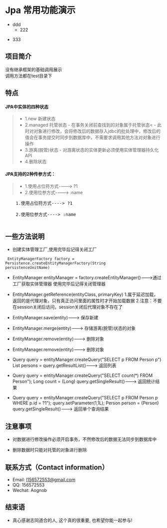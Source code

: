 # Jpa 常用功能演示
* ddd
	- 222
- 333

## 项目简介
没有继承框架的基础调用展示<br>
调用方法都在test目录下



## 特点
#### JPA中实体的四种状态
> * 1.new 新建状态
> * 2.managed 托管状态
	- 在事务关闭前查找到的对象属于托管状态<
	- 此时对对象进行修改，会将修改后的数据存入jdbc的批处理中，修改后的值会在事务提交时同步到数据库中，不需要求调用其他方法对对象进行操作
> * 3.游离(脱管)状态
	- 对游离状态的实体更新必须使用实体管理器持久化API
> * 4.删除状态

#### JPA支持的2种传参方式：
> - 1.使用占位符方式----> ?1 <br>
> - 2.使用位参方式----> :name <br>
<pre>
	1.使用占位符方式----> ?1 <br>
	2.使用位参方式----> :name <br>
</pre>


## 一些方法说明
- 创建实体管理工厂,使用完毕后记得关闭工厂

<code> EntityManagerFactory factory = Persistence.createEntityManagerFactory(String persistenceUnitName)</code>


- EntityManager entityManager = factory.createEntityManager()--->通过工厂获取实体管理器
	使用完毕后记得关闭管理器


- EntityManager.getReference(entityClass, primaryKey)
	1.属于延迟加载，返回的是代理对象，只有真正访问里面的属性时才开始加载数据
	2.注意：不要在session关闭后访问，session关闭后代理对象不存在了
	
- EntityManager.save(entity)---> 保存新建

- EntityManager.merge(entity)---> 存储游离(脱管)状态的对象

- EntityManager.remove(entity)---> 删除对象

- EntityManager.remove(entity)---> 删除对象

- Query query = entityManager.createQuery("SELECT p FROM Person p")
	List<Person> persons = query.getResultList()---> 返回列表
	
- Query query = entityManager.createQuery("SELECT count(*) FROM Person");
	Long count = (Long) query.getSingleResult()---> 返回统计结果

- Query query = entityManager.createQuery("SELECT p FROM Person p WHERE p.id = ?1");
		query.setParameter(1,1L);
		Person person = (Person) query.getSingleResult()---> 返回单个查询结果

## 注意事项

- 对数据进行修改操作必须开启事务，不然修改后的数据无法同步到数据库中

- 删除数据时只能对托管的对象进行删除	

## 联系方式（Contact information）

- Email: <l156572553@gmail.com>
- QQ: 156572553
- Wechat: Aognob

## 结束语

- 真心感谢志同道合的人, 这个真的很重要, 也希望你能一起参与!
